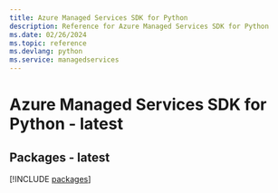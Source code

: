 ```yaml
---
title: Azure Managed Services SDK for Python
description: Reference for Azure Managed Services SDK for Python
ms.date: 02/26/2024
ms.topic: reference
ms.devlang: python
ms.service: managedservices
---
```

# Azure Managed Services SDK for Python - latest
## Packages - latest
[!INCLUDE [packages](managed-services-index.md)]